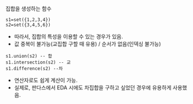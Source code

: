 집합을 생성하는 함수 

``` 
s1=set({1,2,3,4})
s2=set({3,4,5,6}) 
```

  - 따라서, 집합의 특성을 이용할 수 있는 경우가 있음. 
  - 값 중복이 불가능(교집합 구할 때 유용) / 순서가 없음(인덱싱 불가능) 
 
 ```
 s1.union(s2) -- 합
 s1.intersection(s2) -- 교 
 s1.difference(s2) --차
 ```

  - 연산자로도 쉽게 계산이 가능. 
  - 실제로, 판다스에서 EDA 시에도 차집합을 구하고 싶었던 경우에 유용하게 사용했음. 
